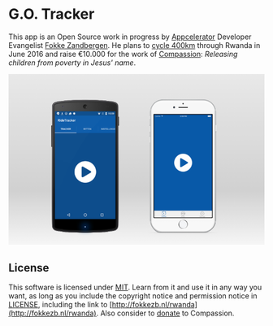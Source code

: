 # G.O. Tracker

This app is an Open Source work in progress by [Appcelerator](http://www.appcelerator.com) Developer Evangelist [Fokke Zandbergen](http://fokkezb.nl). He plans to [cycle 400km](http://fokkezb.nl/rwanda) through Rwanda in June 2016 and raise €10.000 for the work of [Compassion](http://www.compassion.com/): *Releasing children from poverty in Jesus' name*.

![Screenshots](docs/screenshots.png)

## License

This software is licensed under [MIT](http://choosealicense.com/licenses/mit/). Learn from it and use it in any way you want, as long as you include the copyright notice and permission notice in [LICENSE](LICENSE), including the link to [http://fokkezb.nl/rwanda](http://fokkezb.nl/rwanda). Also consider to [donate](https://www.muskathlon.com/en-us/athletes/1134/fokke-zandbergen.html) to Compassion.
